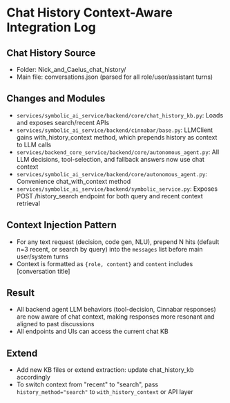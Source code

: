 # Chat History Context-Aware Integration Log

## Chat History Source
- Folder: Nick_and_Caelus_chat_history/
- Main file: conversations.json (parsed for all role/user/assistant turns)

## Changes and Modules
- `services/symbolic_ai_service/backend/core/chat_history_kb.py`: Loads and exposes search/recent APIs
- `services/symbolic_ai_service/backend/cinnabar/base.py`: LLMClient gains with_history_context method, which prepends history as context to LLM calls
- `services/backend_core_service/backend/core/autonomous_agent.py`: All LLM decisions, tool-selection, and fallback answers now use chat context
- `services/symbolic_ai_service/backend/core/autonomous_agent.py`: Convenience chat_with_context method
- `services/symbolic_ai_service/backend/symbolic_service.py`: Exposes POST /history_search endpoint for both query and recent context retrieval

## Context Injection Pattern
- For any text request (decision, code gen, NLU), prepend N hits (default n=3 recent, or search by query) into the `messages` list before main user/system turns
- Context is formatted as `{role, content}` and `content` includes [conversation title]

## Result
- All backend agent LLM behaviors (tool-decision, Cinnabar responses) are now aware of chat context, making responses more resonant and aligned to past discussions
- All endpoints and UIs can access the current chat KB

## Extend
- Add new KB files or extend extraction: update chat_history_kb accordingly
- To switch context from "recent" to "search", pass `history_method="search"` to `with_history_context` or API layer
